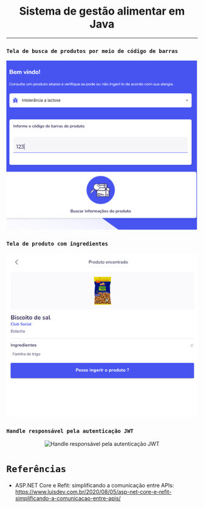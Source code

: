 <h1 align="center"><strong>Sistema de gestão alimentar em Java</strong></h1>

<hr/>

### `Tela de busca de produtos por meio de código de barras`
<p align="center">
    <img src="/imagens/imagem-tela-de-codigo-de-barras.png" alt="Tela de busca de produtos por meio de código de barras" title="Tela de busca de produtos por meio de código de barras">
</p> 

### `Tela de produto com ingredientes`
<p align="center">
    <img src="/imagens/imagem-tela-de-produto-buscado-com-ingredientes.png" alt="Tela de produto com ingredientes" title="Tela de produto com ingredientes">
</p> 

### `Handle responsável pela autenticação JWT`
<p align="center">
    <img src="/Img/handler.png" alt="Handle responsável pela autenticação JWT" title="Handle responsável pela autenticação JWT">
</p> 

# `Referências`
* ASP.NET Core e Refit: simplificando a comunicação entre APIs: https://www.luisdev.com.br/2020/08/05/asp-net-core-e-refit-simplificando-a-comunicacao-entre-apis/
